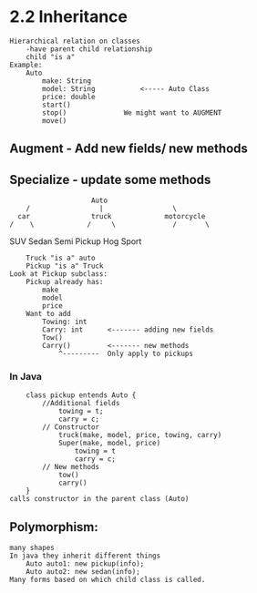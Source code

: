 # 2.2 Inheritance
    Hierarchical relation on classes
        -have parent child relationship
        child "is a"
    Example:
        Auto
            make: String
            model: String           <----- Auto Class
            price: double
            start()
            stop()              We might want to AUGMENT
            move()
## Augment - Add new fields/ new methods
## Specialize - update some methods
                        Auto
        /                 |                 \
      car               truck             motorcycle
    /    \             /     \              /       \
  SUV   Sedan       Semi    Pickup       Hog        Sport

        Truck "is a" auto
        Pickup "is a" Truck
    Look at Pickup subclass:
        Pickup already has:
            make
            model
            price
        Want to add
            Towing: int
            Carry: int      <------- adding new fields
            Tow()
            Carry()         <------- new methods
                ^---------  Only apply to pickups
### In Java
        class pickup entends Auto {
            //Additional fields
                towing = t;
                carry = c;
            // Constructor
                truck(make, model, price, towing, carry)
                Super(make, model, price)
                    towing = t
                    carry = c;
            // New methods
                tow()
                carry()
        }        
    calls constructor in the parent class (Auto)
## Polymorphism:
    many shapes
    In java they inherit different things
        Auto auto1: new pickup(info);
        Auto auto2: new sedan(info);
    Many forms based on which child class is called.